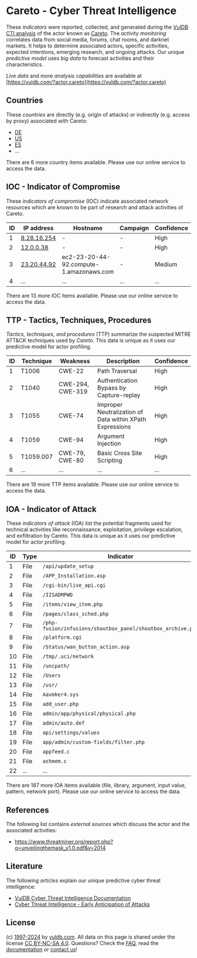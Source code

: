 # Careto - Cyber Threat Intelligence

These _indicators_ were reported, collected, and generated during the [VulDB CTI analysis](https://vuldb.com/?kb.cti) of the actor known as [Careto](https://vuldb.com/?actor.careto). The _activity monitoring_ correlates data from social media, forums, chat rooms, and darknet markets. It helps to determine associated actors, specific activities, expected intentions, emerging research, and ongoing attacks. Our unique _predictive model_ uses _big data_ to forecast activities and their characteristics.

_Live data_ and more _analysis capabilities_ are available at [https://vuldb.com/?actor.careto](https://vuldb.com/?actor.careto)

## Countries

These _countries_ are directly (e.g. origin of attacks) or indirectly (e.g. access by proxy) associated with Careto:

* [DE](https://vuldb.com/?country.de)
* [US](https://vuldb.com/?country.us)
* [ES](https://vuldb.com/?country.es)
* ...

There are 6 more country items available. Please use our online service to access the data.

## IOC - Indicator of Compromise

These _indicators of compromise_ (IOC) indicate associated network resources which are known to be part of research and attack activities of Careto.

ID | IP address | Hostname | Campaign | Confidence
-- | ---------- | -------- | -------- | ----------
1 | [8.28.16.254](https://vuldb.com/?ip.8.28.16.254) | - | - | High
2 | [12.0.0.38](https://vuldb.com/?ip.12.0.0.38) | - | - | High
3 | [23.20.44.92](https://vuldb.com/?ip.23.20.44.92) | ec2-23-20-44-92.compute-1.amazonaws.com | - | Medium
4 | ... | ... | ... | ...

There are 13 more IOC items available. Please use our online service to access the data.

## TTP - Tactics, Techniques, Procedures

_Tactics, techniques, and procedures_ (TTP) summarize the suspected MITRE ATT&CK techniques used by _Careto_. This data is unique as it uses our predictive model for actor profiling.

ID | Technique | Weakness | Description | Confidence
-- | --------- | -------- | ----------- | ----------
1 | T1006 | CWE-22 | Path Traversal | High
2 | T1040 | CWE-294, CWE-319 | Authentication Bypass by Capture-replay | High
3 | T1055 | CWE-74 | Improper Neutralization of Data within XPath Expressions | High
4 | T1059 | CWE-94 | Argument Injection | High
5 | T1059.007 | CWE-79, CWE-80 | Basic Cross Site Scripting | High
6 | ... | ... | ... | ...

There are 19 more TTP items available. Please use our online service to access the data.

## IOA - Indicator of Attack

These _indicators of attack_ (IOA) list the potential fragments used for technical activities like reconnaissance, exploitation, privilege escalation, and exfiltration by Careto. This data is unique as it uses our predictive model for actor profiling.

ID | Type | Indicator | Confidence
-- | ---- | --------- | ----------
1 | File | `/api/update_setup` | High
2 | File | `/APP_Installation.asp` | High
3 | File | `/cgi-bin/live_api.cgi` | High
4 | File | `/IISADMPWD` | Medium
5 | File | `/items/view_item.php` | High
6 | File | `/pages/class_sched.php` | High
7 | File | `/php-fusion/infusions/shoutbox_panel/shoutbox_archive.php` | High
8 | File | `/platform.cgi` | High
9 | File | `/Status/wan_button_action.asp` | High
10 | File | `/tmp/.uci/network` | High
11 | File | `/uncpath/` | Medium
12 | File | `/Users` | Low
13 | File | `/usr/` | Low
14 | File | `Aavmker4.sys` | Medium
15 | File | `add_user.php` | Medium
16 | File | `admin/app/physical/physical.php` | High
17 | File | `admin/auto.def` | High
18 | File | `api/settings/values` | High
19 | File | `app/admin/custom-fields/filter.php` | High
20 | File | `appfeed.c` | Medium
21 | File | `ashmem.c` | Medium
22 | ... | ... | ...

There are 187 more IOA items available (file, library, argument, input value, pattern, network port). Please use our online service to access the data.

## References

The following list contains _external sources_ which discuss the actor and the associated activities:

* https://www.threatminer.org/report.php?q=unveilingthemask_v1.0.pdf&y=2014

## Literature

The following _articles_ explain our unique predictive cyber threat intelligence:

* [VulDB Cyber Threat Intelligence Documentation](https://vuldb.com/?kb.cti)
* [Cyber Threat Intelligence - Early Anticipation of Attacks](https://www.scip.ch/en/?labs.20201022)

## License

(c) [1997-2024](https://vuldb.com/?kb.changelog) by [vuldb.com](https://vuldb.com/?kb.about). All data on this page is shared under the license [CC BY-NC-SA 4.0](https://creativecommons.org/licenses/by-nc-sa/4.0/). Questions? Check the [FAQ](https://vuldb.com/?kb.faq), read the [documentation](https://vuldb.com/?kb) or [contact us](https://vuldb.com/?contact)!
